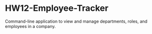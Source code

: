 # HW12-Employee-Tracker
Command-line application to view and manage departments, roles, and employees in a company.
